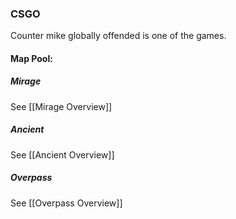 ### CSGO
Counter mike globally offended is one of the games. 

#### Map Pool:
##### Mirage
See [[Mirage Overview]]
##### Ancient
See [[Ancient Overview]]
##### Overpass
See [[Overpass Overview]]